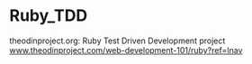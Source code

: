 # Ruby_TDD
theodinproject.org: Ruby Test Driven Development project
www.theodinproject.com/web-development-101/ruby?ref=lnav